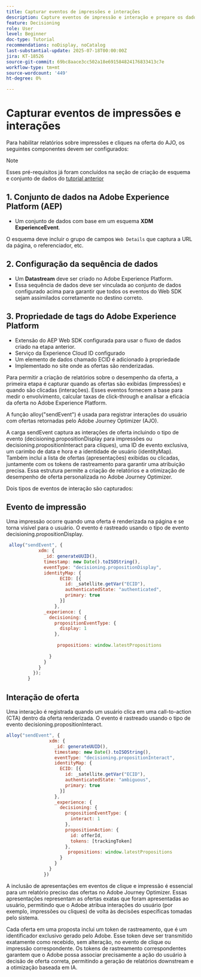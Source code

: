 ```yaml
---
title: Capturar eventos de impressões e interações
description: Capture eventos de impressão e interação e prepare os dados para relatórios no Journey Optimizer.
feature: Decisioning
role: User
level: Beginner
doc-type: Tutorial
recommendations: noDisplay, noCatalog
last-substantial-update: 2025-07-18T00:00:00Z
jira: KT-18526
source-git-commit: 69bc8aace3cc502a18e691584824176833413c7e
workflow-type: tm+mt
source-wordcount: '449'
ht-degree: 0%

---
```


# Capturar eventos de impressões e interações

Para habilitar relatórios sobre impressões e cliques na oferta do AJO, os seguintes componentes devem ser configurados:
>[!NOTE]
>
> Esses pré-requisitos já foram concluídos na seção de criação de esquema e conjunto de dados do [tutorial anterior](https://experienceleague.adobe.com/en/docs/journey-optimizer-learn/personalizing-offers-with-real-time-weather-data/create-schema-and-dataset)

## &#x200B;1. Conjunto de dados na Adobe Experience Platform (AEP)

- Um conjunto de dados com base em um esquema **XDM ExperienceEvent**.

O esquema deve incluir o grupo de campos `Web Details` que captura a URL da página, o referenciador, etc.

## &#x200B;2. Configuração da sequência de dados

- Um **Datastream** deve ser criado no Adobe Experience Platform.
- Essa sequência de dados deve ser vinculada ao conjunto de dados configurado acima para garantir que todos os eventos do Web SDK sejam assimilados corretamente no destino correto.

## &#x200B;3. Propriedade de tags do Adobe Experience Platform

- Extensão do AEP Web SDK configurada para usar o fluxo de dados criado na etapa anterior.
- Serviço da Experience Cloud ID configurado
- Um elemento de dados chamado ECID é adicionado à propriedade
- Implementado no site onde as ofertas são renderizadas.


Para permitir a criação de relatórios sobre o desempenho da oferta, a primeira etapa é capturar quando as ofertas são exibidas (impressões) e quando são clicadas (interações). Esses eventos fornecem a base para medir o envolvimento, calcular taxas de click-through e analisar a eficácia da oferta no Adobe Experience Platform.

A função alloy(&quot;sendEvent&quot;) é usada para registrar interações do usuário com ofertas retornadas pelo Adobe Journey Optimizer (AJO).

A carga sendEvent captura as interações de oferta incluindo o tipo de evento (decisioning.propositionDisplay para impressões ou decisioning.propositionInteract para cliques), uma ID de evento exclusiva, um carimbo de data e hora e a identidade de usuário (identityMap). Também inclui a lista de ofertas (apresentações) exibidas ou clicadas, juntamente com os tokens de rastreamento para garantir uma atribuição precisa. Essa estrutura permite a criação de relatórios e a otimização de desempenho de oferta personalizada no Adobe Journey Optimizer.

Dois tipos de eventos de interação são capturados:

## Evento de impressão

Uma impressão ocorre quando uma oferta é renderizada na página e se torna visível para o usuário. O evento é rastreado usando o tipo de evento decisioning.propositionDisplay.


```javascript
 alloy("sendEvent", {
            xdm: {
              _id: generateUUID(),
              timestamp: new Date().toISOString(),
              eventType: "decisioning.propositionDisplay",
              identityMap: {
                    ECID: [{
                      id: _satellite.getVar("ECID"),
                      authenticatedState: "authenticated",
                      primary: true
                    }]
                  },
              _experience: {
                decisioning: {
                  propositionEventType: {
                    display: 1
                  },
                  
                   propositions: window.latestPropositions
                  
                }
              }
            }
          });
        }
```

## Interação de oferta

Uma interação é registrada quando um usuário clica em uma call-to-action (CTA) dentro da oferta renderizada. O evento é rastreado usando o tipo de evento decisioning.propositionInteract.

```javascript
alloy("sendEvent", {
                xdm: {
                  _id: generateUUID(),
                  timestamp: new Date().toISOString(),
                  eventType: "decisioning.propositionInteract",
                  identityMap: {
                    ECID: [{
                      id: _satellite.getVar("ECID"),
                      authenticatedState: "ambiguous",
                      primary: true
                    }]
                  },
                  _experience: {
                    decisioning: {
                      propositionEventType: {
                        interact: 1
                      },
                      propositionAction: {
                        id: offerId,
                        tokens: [trackingToken]
                      },
                       propositions: window.latestPropositions
                    }
                  }
                }
              })
```

A inclusão de apresentações em eventos de clique e impressão é essencial para um relatório preciso das ofertas no Adobe Journey Optimizer. Essas apresentações representam as ofertas exatas que foram apresentadas ao usuário, permitindo que o Adobe atribua interações do usuário (por exemplo, impressões ou cliques) de volta às decisões específicas tomadas pelo sistema.

Cada oferta em uma proposta inclui um token de rastreamento, que é um identificador exclusivo gerado pelo Adobe. Esse token deve ser transmitido exatamente como recebido, sem alteração, no evento de clique ou impressão correspondente. Os tokens de rastreamento correspondentes garantem que o Adobe possa associar precisamente a ação do usuário à decisão de oferta correta, permitindo a geração de relatórios downstream e a otimização baseada em IA.
